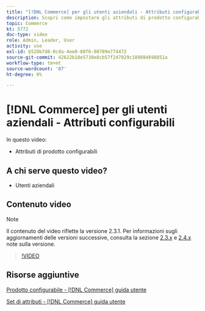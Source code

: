 ```yaml
---
title: "[!DNL Commerce] per gli utenti aziendali - Attributi configurabili"
description: Scopri come impostare gli attributi di prodotto configurabili.
topic: Commerce
kt: 5772
doc-type: video
role: Admin, Leader, User
activity: use
exl-id: b528b7d8-0cda-4ee0-88f6-90789e774472
source-git-commit: 42622b18e5738e8cb57f247029c189884698851a
workflow-type: tm+mt
source-wordcount: '87'
ht-degree: 0%

---
```


# [!DNL Commerce] per gli utenti aziendali - Attributi configurabili

In questo video:

- Attributi di prodotto configurabili

## A chi serve questo video?

- Utenti aziendali

## Contenuto video

>[!NOTE]
>
>Il contenuto del video riflette la versione 2.3.1. Per informazioni sugli aggiornamenti delle versioni successive, consulta la sezione [ 2.3.x](https://devdocs.magento.com/guides/v2.3/release-notes/bk-release-notes.html) e [2.4.x](https://devdocs.magento.com/guides/v2.4/release-notes/bk-release-notes.html) note sulla versione.

>[!VIDEO](https://video.tv.adobe.com/v/35957?quality=12&learn=on)

## Risorse aggiuntive

[Prodotto configurabile - [!DNL Commerce] guida utente](https://docs.magento.com/user-guide/catalog/product-create-configurable.html)

[Set di attributi - [!DNL Commerce] guida utente](https://docs.magento.com/user-guide/stores/attribute-sets.html)
